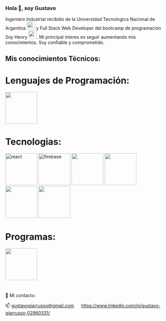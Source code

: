 ### Hola 👋, soy Gustavo
Ingeniero Industrial recibido de la Universidad Tecnologica Nacional de Argentina <img width="25" height="25" src="https://upload.wikimedia.org/wikipedia/commons/6/67/UTN_logo.jpg"> y Full Stack Web Developer del bootcamp de programación Soy Henry <img width="25" height="25" src="https://encrypted-tbn0.gstatic.com/images?q=tbn:ANd9GcQjlnjnxlQufHJqu555uq7HkcA35Z9sNDN5HMN7CZTyIQ&s">. Mi principal interes es seguir aumentando mis conocimientos. Soy confiable y comprometido.

## Mis conocimientos Técnicos:

# Lenguajes de Programación:
  <img width="100" height="100" src="https://www.freepnglogos.com/uploads/javascript/javascript-web-development-for-app-mobile-4.png">
                          
                          
# Tecnologias:

<img widht="100" height="100"  alt= "react" src="https://sigdeletras.com/images/blog/202004_react_leaflet/react.png"> <img width="100" height="100" alt="firebase" src="https://keytotech.com/wp-content/uploads/2019/05/firebase.png"> <img width="100" height="100" src="https://e7.pngegg.com/pngimages/353/697/png-clipart-node-js-javascript-front-and-back-ends-computer-software-others-miscellaneous-angle-thumbnail.png"> <img width="100" height="100" src="https://upload.wikimedia.org/wikipedia/commons/4/49/Redux.png"> <img width="100" height="100" src="https://github.githubassets.com/images/modules/logos_page/GitHub-Mark.png"> <img width="100" height="100" src="https://w7.pngwing.com/pngs/358/849/png-transparent-postgresql-database-logo-database-symbol-blue-text-logo-thumbnail.png">



# Programas:
<img width="100" height="100" src="https://github.githubassets.com/images/modules/logos_page/GitHub-Mark.png"> 



# 
💬 Mi contacto:

📫   gustavogiarrusso@gmail.com
<img width="15" height="15" src="https://encrypted-tbn0.gstatic.com/images?q=tbn:ANd9GcQNe9PDJQA4i-NFiWPY9VrOTyeJhO0v96u57g&usqp=CAU"> https://www.linkedin.com/in/gustavo-giarrusso-02960331/

<!--
**gustavogia/gustavogia** is a ✨ _special_ ✨ repository because its `README.md` (this file) appears on your GitHub profile.


Here are some ideas to get you started:

- 🔭 I’m currently working on ...
- 🌱 I’m currently learning ...
- 👯 I’m looking to collaborate on ...
- 🤔 I’m looking for help with ...
- 💬 Ask me about ...
- 📫 How to reach me: ...
- 😄 Pronouns: ...
- ⚡ Fun fact: ...
-->
